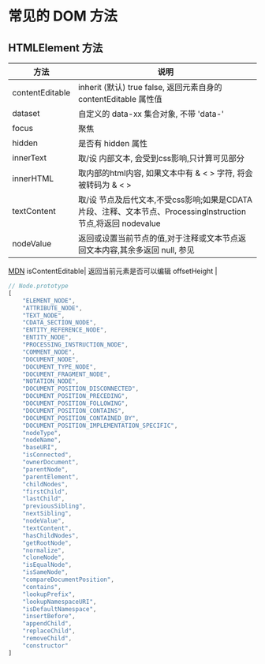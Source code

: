 # 常见的 DOM 方法

## HTMLElement 方法
方法 | 说明
---|---
contentEditable | inherit (默认) true false, 返回元素自身的 contentEditable 属性值
dataset 		| 自定义的 data-xx 集合对象, 不带 'data-'
focus			| 聚焦
hidden			| 是否有 hidden 属性
innerText		| 取/设 内部文本, 会受到css影响,只计算可见部分
innerHTML		| 取内部的html内容, 如果文本中有 & < > 字符, 将会被转码为 &amp; &lt; &gt;
textContent		| 取/设 节点及后代文本,不受css影响;如果是CDATA片段、注释、文本节点、ProcessingInstruction节点,将返回 nodevalue
nodeValue		| 返回或设置当前节点的值,对于注释或文本节点返回文本内容,其余多返回 null, 参见
[MDN](https://developer.mozilla.org/zh-CN/docs/Web/API/Node/nodeValue)
isContentEditable| 返回当前元素是否可以编辑
offsetHeight     | 



```js
// Node.prototype
[
	"ELEMENT_NODE", 
	"ATTRIBUTE_NODE", 
	"TEXT_NODE", 
	"CDATA_SECTION_NODE", 
	"ENTITY_REFERENCE_NODE", 
	"ENTITY_NODE", 
	"PROCESSING_INSTRUCTION_NODE", 
	"COMMENT_NODE", 
	"DOCUMENT_NODE", 
	"DOCUMENT_TYPE_NODE", 
	"DOCUMENT_FRAGMENT_NODE", 
	"NOTATION_NODE", 
	"DOCUMENT_POSITION_DISCONNECTED", 
	"DOCUMENT_POSITION_PRECEDING", 
	"DOCUMENT_POSITION_FOLLOWING", 
	"DOCUMENT_POSITION_CONTAINS", 
	"DOCUMENT_POSITION_CONTAINED_BY", 
	"DOCUMENT_POSITION_IMPLEMENTATION_SPECIFIC", 
	"nodeType", 
	"nodeName", 
	"baseURI", 
	"isConnected", 
	"ownerDocument", 
	"parentNode", 
	"parentElement", 
	"childNodes", 
	"firstChild", 
	"lastChild", 
	"previousSibling", 
	"nextSibling", 
	"nodeValue", 
	"textContent", 
	"hasChildNodes", 
	"getRootNode", 
	"normalize", 
	"cloneNode", 
	"isEqualNode", 
	"isSameNode", 
	"compareDocumentPosition", 
	"contains", 
	"lookupPrefix", 
	"lookupNamespaceURI", 
	"isDefaultNamespace", 
	"insertBefore", 
	"appendChild", 
	"replaceChild", 
	"removeChild", 
	"constructor"
]
```